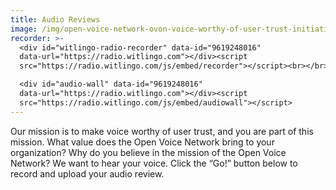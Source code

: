 ```yaml
---
title: Audio Reviews
image: /img/open-voice-network-ovon-voice-worthy-of-user-trust-initiatives.jpg
recorder: >-
  <div id="witlingo-radio-recorder" data-id="9619248016"
  data-url="https://radio.witlingo.com"></div><script
  src="https://radio.witlingo.com/js/embed/recorder"></script><br></br>

  <div id="audio-wall" data-id="9619248016"
  data-url="https://radio.witlingo.com"></div><script
  src="https://radio.witlingo.com/js/embed/audiowall"></script>
---
```

Our mission is to make voice worthy of user trust, and you are part of this mission. What value does the Open Voice Network bring to your organization? Why do you believe in the mission of the Open Voice Network?  We want to hear your voice. Click the “Go!” button below to record and upload your audio review.
